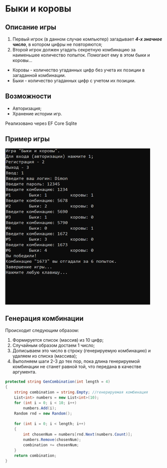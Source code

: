 # Быки и коровы
## Описание игры
1. Первый игрок (в данном случае компьютер) загадывает ***4-х значное число***, в котором цифры не повторяются;
2. Второй игрок должен угадать секретную комбинацию за наименьшее количество попыток. Помогают ему в этом быки и коровы...

* Коровы - количество угаданных цифр без учета их позиции в загаданной комбинации.
* Быки - количество угаданных цифр с учетом их позиции.

## Возможности
* Авторизация;
* Хранение истории игр.

Реализовано через EF Core Sqlite

## Пример игры
<img src="https://github.com/DruzhinD/BullsAndCows/blob/master/docs/GameExample.png"  width="465" height="500">

<br>

## Генерация комбинации
Происходит следующим образом:
1. Формируется список (массив) из 10 цифр;
2. Случайным образом достаем 1 число;
3. Дописываем это число в строку (генерируемую комбинацию) и удаляем из списка (массива);
4. Выполняем шаги 2-3 до тех пор, пока длина генерируемой комбинации не станет равной той, что передана в качестве аргумента.


```csharp
protected string GenCombination(int length = 4)
{
    string combination = string.Empty; //генерируемая комбинация
    List<int> numbers = new List<int>(10);
    for (int i = 0; i < 10; i++)
        numbers.Add(i);
    Random rnd = new Random();

    for (int i = 0; i < length; i++)
    {
        int chosenNum = numbers[rnd.Next(numbers.Count)];
        numbers.Remove(chosenNum);
        combination += chosenNum;
    }
    return combination;
}
```
